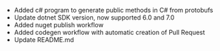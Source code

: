 - Added c# program to generate public methods in C# from protobufs
- Update dotnet SDK version, now supported 6.0 and 7.0
- Added nuget publish workflow
- Added codegen workflow with automatic creation of Pull Request
- Update README.md
